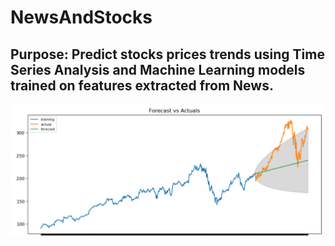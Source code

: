 # NewsAndStocks

Purpose: Predict stocks prices trends using Time Series Analysis and Machine Learning models trained on features extracted from News.
---

![](./static/ts.PNG)


